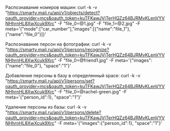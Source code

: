 Распознавание номеров машин:
curl -k -v "https://smarty.mail.ru/api/v1/objects/detect?oauth_provider=mcs&oauth_token=kuTFKawJVjTerHQZz64BJRMvKLenVYVNHhrnHL8XwXcuk9Xrc" -F "file_0=@1.jpg" -F "file_1=@2.jpg" -F meta='{"mode":["car_number"],"images":[{"name":"file_1"},{"name":"file_0"}]}'

Распознавание персон на фотографии:
curl -k -v "https://smarty.mail.ru/api/v1/persons/recognize?oauth_provider=mcs&oauth_token=kuTFKawJVjTerHQZz64BJRMvKLenVYVNHhrnHL8XwXcuk9Xrc" -F "file_0=@friend1.jpg" -F meta='{"images":{"name":"file_0"}, "space":"1"}'

Добавление персоны в базу в определенный space:
curl -k -v "https://smarty.mail.ru/api/v1/persons/set?oauth_provider=mcs&oauth_token=kuTFKawJVjTerHQZz64BJRMvKLenVYVNHhrnHL8XwXcuk9Xrc" -F "file_0=@rachel-green.jpg" -F meta='{"person_id":1}, "space":"1"}'

Удаление персоны из базы:
curl -k -v "https://smarty.mail.ru/api/v1/persons/delete?oauth_provider=mcs&oauth_token=kuTFKawJVjTerHQZz64BJRMvKLenVYVNHhrnHL8XwXcuk9Xrc" -F meta='{"images":{"person_id":1}, "space":"1"}'
